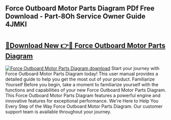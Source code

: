 ## Force Outboard Motor Parts Diagram PDf Free Download - Part-8Oh Service Owner Guide 4JMKI

# <h2><a href="http://dfktuu.blite.top/?on=Force+Outboard+Motor+Parts+Diagram">🔗Download New 👉🔴 Force Outboard Motor Parts Diagram</a></h2>

[![Force Outboard Motor Parts Diagram download](https://i.imgur.com/lujVjoI.png)](http://dfktuu.blite.top/?on=Force+Outboard+Motor+Parts+Diagram)
Start your journey with Force Outboard Motor Parts Diagram today! This user manual provides a detailed guide to help you get the most out of your product. Familiarize Yourself Before you begin, take a moment to familiarize yourself with the functions and capabilities of your new Force Outboard Motor Parts Diagram. This Force Outboard Motor Parts Diagram features a powerful engine and innovative features for exceptional performance. We're Here to Help You Every Step of the Way Force Outboard Motor Parts Diagram. Our customer support team is available throughout your journey.
